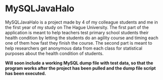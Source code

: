 # MySQLJavaHalo

MySQLJavaHalo is a project made by 4 of my colleague students and me in the first year of my study on The Hague University.
The first part of the application is meant to help teachers test primary school students their health condition by letting the students
do an agility course and timing each one of them how fast they finish the course. The second part is meant to help researchers 
get anonymous data from each class for statistical purposes about the health condition of students.

<b>Will soon include a working MySQL dump file with test data, so that the program works after the project has been pulled and the dump file script has been executed.</b>  
